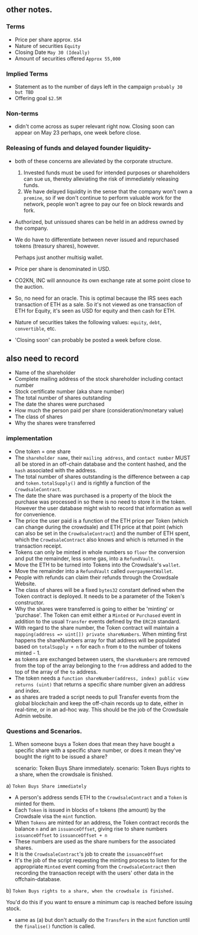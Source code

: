 ## other notes.

### Terms

  - Price per share approx. `$54`
  - Nature of securities `Equity`
  - Closing Date `May 30 (Ideally)`
  - Amount of securities offered `Approx 55,000`

### Implied Terms
  - Statement as to the number of days left in the campaign `probably 30 but TBD`
  - Offering goal `$2.5M`

### Non-terms

* didn't come across as super relevant right now. Closing soon can appear on May 23 perhaps, one week before close.

### Releasing of funds and delayed founder liquidity-

  - both of these concerns are alleviated by the corporate structure.

      1. Invested funds must be used for intended purposes or shareholders can sue us, thereby alleviating the risk of immediately releasing funds.
      2. We have delayed liquidity in the sense that the company won't own a `premine`, so if we don't continue to perform valuable work for the network, people won't agree to pay our fee on block rewards and fork.

  - Authorized, but unissued shares can be held in an address owned by the company.
  - We do have to differentiate between never issued and repurchased tokens (treasury shares), however.

      Perhaps just another multisig wallet.

  - Price per share is denominated in USD.
  - CO2KN, INC will announce its own exchange rate at some point close to the auction.
  - So, no need for an oracle. This is optimal because the IRS sees each transaction of ETH as a sale. So it's not viewed as one transaction of ETH for Equity, it's seen as USD for equity and then cash for ETH.
  - Nature of securities takes the following values: `equity`, `debt`, `convertible`, etc.
  - 'Closing soon' can probably be posted a week before close.

## also need to record

* Name of the shareholder
* Complete mailing address of the stock shareholder including contact number
* Stock certificate number (aka share number)
* The total number of shares outstanding
* The date the shares were purchased
* How much the person paid per share (consideration/monetary value)
* The class of shares
* Why the shares were transferred

### implementation

* One token = one share
* The `shareholder name`, their `mailing address`, and `contact number` MUST all be stored in an off-chain database and the content hashed, and the `hash` associated with the address.
* The total number of shares outstanding is the difference between a cap and `token.totalSupply()` and is rightly a function of the `CrowdsaleContract`.
* The date the share was purchased is a property of the block the purchase was processed in so there is no need to store it in the token. However the user database might wish to record that information as well for convenience.
* The price the user paid is a function of the ETH price per Token (which can change during the crowdsale) and ETH price at that point (which can also be set in the `CrowdsaleContract`) and the number of ETH spent, which the `CrowdsaleContract` also knows and which is returned in the transaction receipt.
* Tokens can only be minted in whole numbers so `floor` the conversion and put the remainder, less some gas, into a `RefundVault`.
* Move the ETH to be turned into Tokens into the Crowdsale's `wallet`.
* Move the remainder into a `RefundVault` called `overpaymentWallet`.
* People with refunds can claim their refunds through the Crowdsale Website.
* The class of shares will be a fixed `bytes32` constant defined when the Token contract is deployed. It needs to be a parameter of the Token's constructor.
* Why the shares were transferred is going to either be 'minting' or 'purchase'.  The Token can emit either a `Minted` or `Purchased` event in addition to the usual `Transfer` events defined by the `ERC20` standard.
* With regard to the share number, the Token contract will maintain a `mapping(address => uint[]) private shareNumbers`. When minting first happens the shareNumbers array for that address will be populated based on `totalSupply + n` for each `n` from `0` to the number of tokens minted - 1.
* as tokens are exchanged between users, the `shareNumbers` are removed from the top of the array belonging to the `from` address and added to the top of the array of the `to` address.
* The token needs a `function shareNumber(address, index) public view returns (uint)` that returns a specific share number given an address and index.
* as shares are traded a script needs to pull Transfer events from the global blockchain and keep the off-chain records up to date, either in real-time, or in an ad-hoc way.  This should be the job of the Crowdsale Admin website.

### Questions and Scenarios.

1. When someone buys a Token does that mean they have bought a specific share with a specific share number, or does it mean they've bought the right to be issued a share?

    scenario: Token Buys Share immediately.
    scenario: Token Buys rights to a share, when the crowdsale is finished.

a) `Token Buys Share immediately`

* A person's address sends ETH to the `CrowdsaleContract` and a `Token` is minted for them.
* Each `Token` is issued in blocks of `n` tokens (the amount) by the Crowdsale visa the `mint` function.
* When `Tokens` are minted for an address, the Token contract records the balance `n` and an `issuanceOffset`, giving rise to share numbers `issuanceOffset` to `issuanceOffset + n`
* These numbers are used as the share numbers for the associated shares.
* It is the `CrowdsaleContract`'s job to create the `issuanceOffset`
* It's the job of the script requesting the minting process to listen for the appropriate `Minted` event coming from the `CrowdsaleContract` then recording the transaction receipt with the users' other data in the offchain-database.

b) `Token Buys rights to a share, when the crowdsale is finished.`

You'd do this if you want to ensure a minimum cap is reached before issuing stock.

* same as (a) but don't actually do the `Transfers` in the `mint` function until the `finalise()` function is called.
